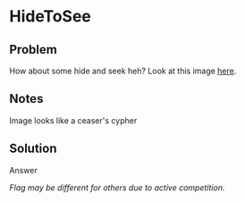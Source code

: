 # HideToSee

## Problem

How about some hide and seek heh? Look at this image [here](https://artifacts.picoctf.net/c/240/atbash.jpg).

## Notes

Image looks like a ceaser's cypher

## Solution

Answer

*Flag may be different for others due to active competition.*
